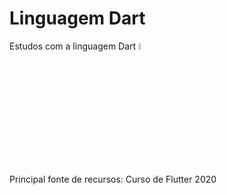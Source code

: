 # Linguagem Dart
<p>Estudos com a linguagem Dart <img src="https://avatars0.githubusercontent.com/u/1609975?s=280&v=4" width="" height="5%"></p>

<p>Principal fonte de recursos: <a link="https://www.udemy.com/course/curso-flutter/" alt="_target">Curso de Flutter 2020</a></p>

<p align="center">
</p>